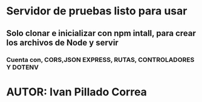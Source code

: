 # Servidor  de  pruebas listo para  usar
## Solo  clonar  e  inicializar  con npm intall, para  crear  los  archivos de Node y servir
###  Cuenta  con, CORS,JSON EXPRESS, RUTAS, CONTROLADORES Y DOTENV
# AUTOR: Ivan Pillado Correa
 